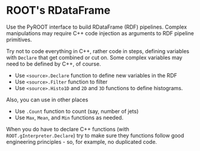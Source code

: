 # ROOT's RDataFrame

Use the PyROOT interface to build RDataFrame (RDF) pipelines. Complex manipulations may require C++ code injection as arguments to RDF pipeline primitives.

Try not to code everything in C++, rather code in steps, defining variables with `Declare` that get combined or cut on. Some complex variables may need to be defined by C++, of course.

* Use `<source>.Declare` function to define new variables in the RDF
* Use `<source>.Filter` function to filter
* Use `<source>.Histo1D` and `2D` and `3D` functions to define histograms.

Also, you can use in other places

* Use `.Count` function to count (say, number of jets)
* Use `Max`, `Mean`, and `Min` functions as needed.

When you do have to declare C++ functions (with `ROOT.gInterpreter.Declare`) try to make sure they functions follow good engineering principles - so, for example, no duplicated code.
